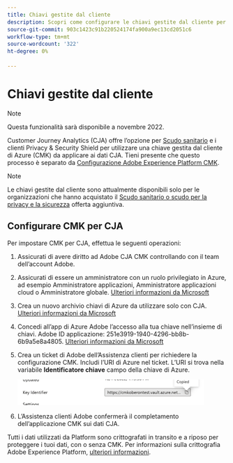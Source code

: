 ```yaml
---
title: Chiavi gestite dal cliente
description: Scopri come configurare le chiavi gestite dal cliente per CJA.
source-git-commit: 903c1423c91b220524174fa900a9ec13cd2051c6
workflow-type: tm+mt
source-wordcount: '322'
ht-degree: 0%

---
```


# Chiavi gestite dal cliente

>[!NOTE]
>
>Questa funzionalità sarà disponibile a novembre 2022.

Customer Journey Analytics (CJA) offre l’opzione per [Scudo sanitario](https://www.adobe.com/trust/compliance/hipaa-ready.html) e i clienti Privacy &amp; Security Shield per utilizzare una chiave gestita dal cliente di Azure (CMK) da applicare ai dati CJA.  Tieni presente che questo processo è separato da [Configurazione Adobe Experience Platform CMK](https://experienceleague.adobe.com/docs/experience-platform/landing/governance-privacy-security/customer-managed-keys.html).

>[!NOTE]
>
>Le chiavi gestite dal cliente sono attualmente disponibili solo per le organizzazioni che hanno acquistato il [Scudo sanitario o scudo per la privacy e la sicurezza](https://experienceleague.adobe.com/docs/blueprints-learn/architecture/vertical-blueprints/healthcare-vertical.html%3Flang%3Den) offerta aggiuntiva.

## Configurare CMK per CJA

Per impostare CMK per CJA, effettua le seguenti operazioni:

1. Assicurati di avere diritto ad Adobe CJA CMK controllando con il team dell’account Adobe.
1. Assicurati di essere un amministratore con un ruolo privilegiato in Azure, ad esempio Amministratore applicazioni, Amministratore applicazioni cloud o Amministratore globale. [Ulteriori informazioni da Microsoft](https://learn.microsoft.com/en-us/azure/active-directory/roles/permissions-reference)
1. Crea un nuovo archivio chiavi di Azure da utilizzare solo con CJA. [Ulteriori informazioni da Microsoft](https://learn.microsoft.com/en-us/azure/key-vault/general/)
1. Concedi all’app di Azure Adobe l’accesso alla tua chiave nell’insieme di chiavi. Adobe ID applicazione: 251e3919-1940-4296-bb8b-6b9a5e8a4805. [Ulteriori informazioni da Microsoft](https://learn.microsoft.com/en-us/azure/storage/common/customer-managed-keys-configure-cross-tenant-existing-account?toc=%2Fazure%2Fstorage%2Fblobs%2Ftoc.json&amp;tabs=powershell-preview%2Cazure-portal#the-customer-grants-the-service-providers-app-access-to-the-key-in-the-key-vault)
1. Crea un ticket di Adobe dell’Assistenza clienti per richiedere la configurazione CMK. Includi l’URI di Azure nel ticket. L’URI si trova nella variabile **Identificatore chiave** campo della chiave di Azure.

   ![](assets/key-identifier.png)

1. L’Assistenza clienti Adobe confermerà il completamento dell’applicazione CMK sui dati CJA.

Tutti i dati utilizzati da Platform sono crittografati in transito e a riposo per proteggere i tuoi dati, con o senza CMK. Per informazioni sulla crittografia Adobe Experience Platform, [ulteriori informazioni](https://experienceleague.adobe.com/docs/experience-platform/landing/governance-privacy-security/encryption.html?lang=en).